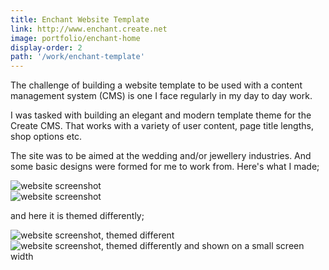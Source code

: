 ```yaml
---
title: Enchant Website Template
link: http://www.enchant.create.net
image: portfolio/enchant-home
display-order: 2
path: '/work/enchant-template'
---
```


The challenge of building a website template to be used with a content management system (CMS) is one I face regularly in my day to day work.

I was tasked with building an elegant and modern template theme for the Create CMS. That works with a variety of user content, page title lengths, shop options etc.

The site was to be aimed at the wedding and/or jewellery industries. And some basic designs were formed for me to work from. Here's what I made;

<div class="grid">
    <div class="grid__item one-half">
        <img src="/assets/img/portfolio/enchant-home.jpg" alt="website screenshot" />
    </div>
    <div class="grid__item one-half">
        <img src="/assets/img/portfolio/enchant-shop.jpg" alt="website screenshot" />
    </div>
</div>

and here it is themed differently;

<div class="grid">
    <div class="grid__item one-half">
        <img src="/assets/img/portfolio/enchant-alliance.jpg" alt="website screenshot, themed different" />
    </div>
    <div class="grid__item one-half">
        <img src="/assets/img/portfolio/enchant-alliance-mobile.jpg" alt="website screenshot, themed differently and shown on a small screen width" />
    </div>
</div>
